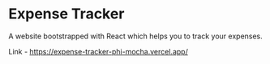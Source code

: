# Expense Tracker

A website bootstrapped with React which helps you to track your expenses.

Link - https://expense-tracker-phi-mocha.vercel.app/
